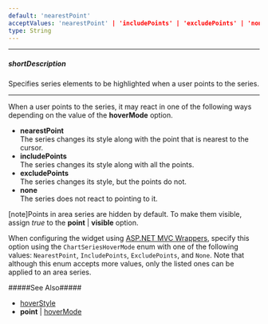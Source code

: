 ```yaml
---
default: 'nearestPoint'
acceptValues: 'nearestPoint' | 'includePoints' | 'excludePoints' | 'none'
type: String
---
```

---
##### shortDescription
Specifies series elements to be highlighted when a user points to the series.

---
When a user points to the series, it may react in one of the following ways depending on the value of the **hoverMode** option.

* **nearestPoint**   
The series changes its style along with the point that is nearest to the cursor.
* **includePoints**   
The series changes its style along with all the points.
* **excludePoints**   
The series changes its style, but the points do not.
* **none**   
The series does not react to pointing to it.

[note]Points in area series are hidden by default. To make them visible, assign *true* to the **point** | **visible** option.

When configuring the widget using [ASP.NET MVC Wrappers](/concepts/35%20ASP.NET%20MVC%20Wrappers/20%20Fundamentals '/Documentation/Guide/ASP.NET_MVC_Wrappers/Fundamentals/'), specify this option using the `ChartSeriesHoverMode` enum with one of the following values: `NearestPoint`, `IncludePoints`, `ExcludePoints`, and `None`. Note that although this enum accepts more values, only the listed ones can be applied to an area series.

#####See Also#####
- [hoverStyle](/api-reference/20%20Data%20Visualization%20Widgets/dxPolarChart/5%20Series%20Types/CommonPolarChartSeries/hoverStyle '/Documentation/ApiReference/Data_Visualization_Widgets/dxPolarChart/Series_Types/AreaSeries/hoverStyle/')
- **point** | [hoverMode](/api-reference/20%20Data%20Visualization%20Widgets/dxPolarChart/5%20Series%20Types/CommonPolarChartSeries/point/hoverMode.md '/Documentation/ApiReference/Data_Visualization_Widgets/dxPolarChart/Series_Types/AreaSeries/point/#hoverMode')